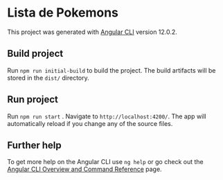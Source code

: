 # Lista de Pokemons

This project was generated with [Angular CLI](https://github.com/angular/angular-cli) version 12.0.2.

## Build project

Run `npm run initial-build` to build the project. The build artifacts will be stored in the `dist/` directory.

## Run project

Run `npm run start` . Navigate to `http://localhost:4200/`. The app will automatically reload if you change any of the source files.


## Further help

To get more help on the Angular CLI use `ng help` or go check out the [Angular CLI Overview and Command Reference](https://angular.io/cli) page.
